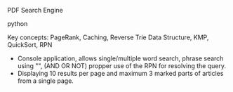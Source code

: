 PDF Search Engine

python

Key concepts: PageRank, Caching, Reverse Trie Data Structure, KMP, QuickSort, RPN

- Console application, allows single/multiple word search, phrase search using "", (AND OR NOT) propper use of the RPN for resolving the query.
- Displaying 10 results per page and maximum 3 marked parts of articles from a single page.
